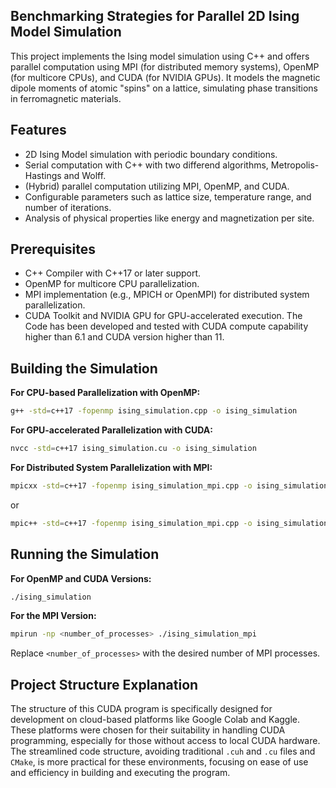 ## Benchmarking Strategies for Parallel 2D Ising Model Simulation     
This project implements the Ising model simulation using C++ and offers parallel computation using MPI (for distributed memory systems), OpenMP (for multicore CPUs), and CUDA (for NVIDIA GPUs). It models the magnetic dipole moments of atomic "spins" on a lattice, simulating phase transitions in ferromagnetic materials.

## Features

- 2D Ising Model simulation with periodic boundary conditions.
- Serial computation with C++ with two differend algorithms, Metropolis-Hastings and Wolff.
- (Hybrid) parallel computation utilizing MPI, OpenMP, and CUDA.
- Configurable parameters such as lattice size, temperature range, and number of iterations.
- Analysis of physical properties like energy and magnetization per site.

## Prerequisites

- C++ Compiler with C++17 or later support.
- OpenMP for multicore CPU parallelization.
- MPI implementation (e.g., MPICH or OpenMPI) for distributed system parallelization.
- CUDA Toolkit and NVIDIA GPU for GPU-accelerated execution. The Code has been developed and tested with CUDA compute capability higher than 6.1 and CUDA version higher than 11.

## Building the Simulation

**For CPU-based Parallelization with OpenMP:**
```bash
g++ -std=c++17 -fopenmp ising_simulation.cpp -o ising_simulation
```

**For GPU-accelerated Parallelization with CUDA:**
```bash
nvcc -std=c++17 ising_simulation.cu -o ising_simulation
```

**For Distributed System Parallelization with MPI:**
```bash
mpicxx -std=c++17 -fopenmp ising_simulation_mpi.cpp -o ising_simulation_mpi
```
or
```bash
mpic++ -std=c++17 -fopenmp ising_simulation_mpi.cpp -o ising_simulation_mpi
```

## Running the Simulation

**For OpenMP and CUDA Versions:**
```bash
./ising_simulation
```

**For the MPI Version:**
```bash
mpirun -np <number_of_processes> ./ising_simulation_mpi
```
Replace `<number_of_processes>` with the desired number of MPI processes.



## Project Structure Explanation

The structure of this CUDA program is specifically designed for development on cloud-based platforms like Google Colab and Kaggle. These platforms were chosen for their suitability in handling CUDA programming, especially for those without access to local CUDA hardware. The streamlined code structure, avoiding traditional `.cuh` and `.cu` files and `CMake`, is more practical for these environments, focusing on ease of use and efficiency in building and executing the program.





